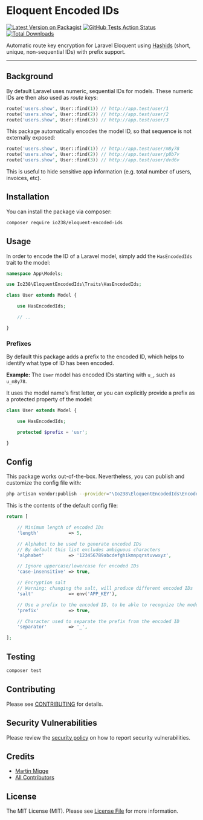 # Eloquent Encoded IDs

[![Latest Version on Packagist](https://img.shields.io/packagist/v/io238/eloquent-encoded-ids.svg?label=Version)](https://packagist.org/packages/io238/eloquent-encoded-ids)
[![GitHub Tests Action Status](https://github.com/io238/eloquent-encoded-ids/workflows/Tests/badge.svg?branch=master)](https://github.com/io238/eloquent-encoded-ids/actions?query=workflow%3ATests+branch%3Amaster)
[![Total Downloads](https://img.shields.io/packagist/dt/io238/eloquent-encoded-ids.svg?label=Downloads)](https://packagist.org/packages/io238/eloquent-encoded-ids)

Automatic route key encryption for Laravel Eloquent using [Hashids](https://hashids.org/) (short, unique, non-sequential
IDs) with prefix support.

---

## Background

By default Laravel uses numeric, sequential IDs for models. These numeric IDs are then also used as _route keys_:

```php
route('users.show', User::find(1)) // http://app.test/user/1
route('users.show', User::find(2)) // http://app.test/user/2
route('users.show', User::find(3)) // http://app.test/user/3
```

This package automatically encodes the model ID, so that sequence is not externally exposed:

```php
route('users.show', User::find(1)) // http://app.test/user/m8y78
route('users.show', User::find(2)) // http://app.test/user/p8b7v
route('users.show', User::find(3)) // http://app.test/user/dvd6v
```

This is useful to hide sensitive app information (e.g. total number of users, invoices, etc).


## Installation

You can install the package via composer:

```bash
composer require io238/eloquent-encoded-ids
```

## Usage

In order to encode the ID of a Laravel model, simply add the `HasEncodedIds` trait to the model: 

```php
namespace App\Models;

use Io238\EloquentEncodedIds\Traits\HasEncodedIds;

class User extends Model {

    use HasEncodedIds;

    // ..

}
```

### Prefixes

By default this package adds a prefix to the encoded ID, which helps to identify what type of ID has been encoded.


**Example:** The `User` model has encoded IDs starting with `u_`, such as `u_m8y78`.

It uses the model name's first letter, or you can explicitly provide a prefix as a protected property of the model:

```php
class User extends Model {

    use HasEncodedIds;

    protected $prefix = 'usr';

}
```

## Config

This package works out-of-the-box. Nevertheless, you can publish and customize the config file with:

```bash
php artisan vendor:publish --provider="\Io238\EloquentEncodedIds\EncodedIdsProvider" --tag="config"
```

This is the contents of the default config file:

```php
return [

    // Minimum length of encoded IDs
    'length'           => 5,

    // Alphabet to be used to generate encoded IDs
    // By default this list excludes ambiguous characters
    'alphabet'         => '123456789abcdefghikmnpqrstuvwxyz',

    // Ignore uppercase/lowercase for encoded IDs
    'case-insensitive' => true,

    // Encryption salt
    // Warning: changing the salt, will produce different encoded IDs
    'salt'             => env('APP_KEY'),

    // Use a prefix to the encoded ID, to be able to recognize the model that the ID belongs to
    'prefix'           => true,

    // Character used to separate the prefix from the encoded ID
    'separator'        => '_',

];
```

## Testing

```bash
composer test
```

## Contributing

Please see [CONTRIBUTING](.github/CONTRIBUTING.md) for details.

## Security Vulnerabilities

Please review the [security policy](../../security/policy) on how to report security vulnerabilities.

## Credits

- [Martin Migge](https://github.com/io238)
- [All Contributors](../../contributors)

## License

The MIT License (MIT). Please see [License File](LICENSE.md) for more information.
